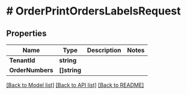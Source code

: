 # # OrderPrintOrdersLabelsRequest


## Properties 


Name | Type | Description | Notes
------------ | ------------- | ------------- | -------------
**TenantId**| **string** |   |
**OrderNumbers**| **[]string** |   |


[[Back to Model list]](../../README.md#models) [[Back to API list]](../../README.md#endpoints) [[Back to README]](../../README.md)

